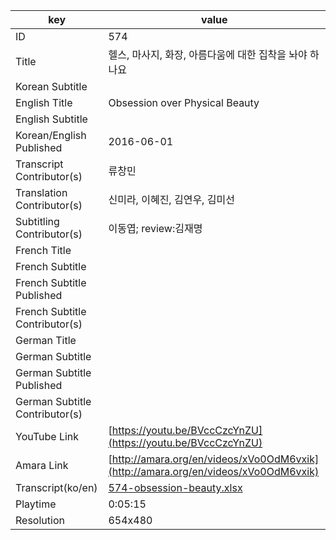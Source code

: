 |  key  |  value  |
|-------|---------|
| ID            | 574 |
| Title         | 헬스, 마사지, 화장, 아름다움에 대한 집착을 놔야 하나요 |
| Korean Subtitle |  |
| English Title | Obsession over Physical Beauty  |
| English Subtitle |  |
| Korean/English Published     | 2016-06-01 |
| Transcript Contributor(s)   | 류창민 |
| Translation Contributor(s)   | 신미라, 이혜진, 김연우, 김미선 |
| Subtitling Contributor(s)   | 이동엽; review:김재명 |
| French Title |  |
| French Subtitle |  |
| French Subtitle Published |  |
| French Subtitle Contributor(s) |  |
| German Title |  |
| German Subtitle |  |
| German Subtitle Published |  |
| German Subtitle Contributor(s) |  |
| YouTube Link  | [https://youtu.be/BVccCzcYnZU](https://youtu.be/BVccCzcYnZU) |
| Amara Link    | [http://amara.org/en/videos/xVo0OdM6vxik](http://amara.org/en/videos/xVo0OdM6vxik) |
| Transcript(ko/en) | [574-obsession-beauty.xlsx](https://github.com/jungtosociety/dharma-qna/raw/master/sub/574/574-obsession-beauty.xlsx) |
| Playtime | 0:05:15 |
| Resolution | 654x480|
